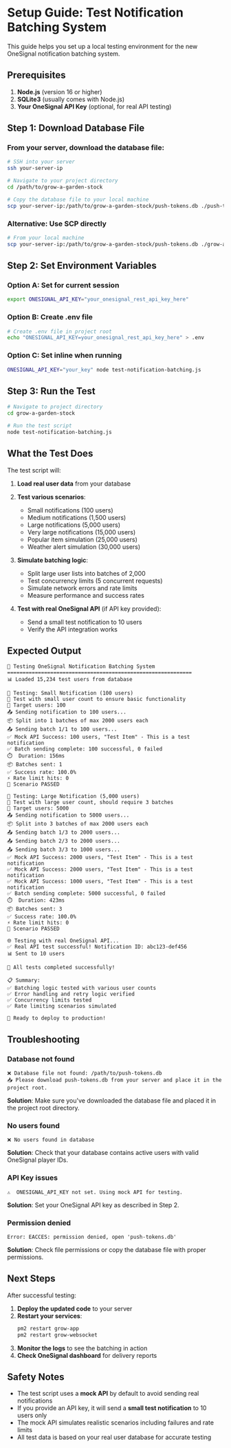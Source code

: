 # Setup Guide: Test Notification Batching System

This guide helps you set up a local testing environment for the new OneSignal notification batching system.

## Prerequisites

1. **Node.js** (version 16 or higher)
2. **SQLite3** (usually comes with Node.js)
3. **Your OneSignal API Key** (optional, for real API testing)

## Step 1: Download Database File

### From your server, download the database file:

```bash
# SSH into your server
ssh your-server-ip

# Navigate to your project directory
cd /path/to/grow-a-garden-stock

# Copy the database file to your local machine
scp your-server-ip:/path/to/grow-a-garden-stock/push-tokens.db ./push-tokens.db
```

### Alternative: Use SCP directly

```bash
# From your local machine
scp your-server-ip:/path/to/grow-a-garden-stock/push-tokens.db ./grow-a-garden-stock/push-tokens.db
```

## Step 2: Set Environment Variables

### Option A: Set for current session
```bash
export ONESIGNAL_API_KEY="your_onesignal_rest_api_key_here"
```

### Option B: Create .env file
```bash
# Create .env file in project root
echo "ONESIGNAL_API_KEY=your_onesignal_rest_api_key_here" > .env
```

### Option C: Set inline when running
```bash
ONESIGNAL_API_KEY="your_key" node test-notification-batching.js
```

## Step 3: Run the Test

```bash
# Navigate to project directory
cd grow-a-garden-stock

# Run the test script
node test-notification-batching.js
```

## What the Test Does

The test script will:

1. **Load real user data** from your database
2. **Test various scenarios**:
   - Small notifications (100 users)
   - Medium notifications (1,500 users)
   - Large notifications (5,000 users)
   - Very large notifications (15,000 users)
   - Popular item simulation (25,000 users)
   - Weather alert simulation (30,000 users)

3. **Simulate batching logic**:
   - Split large user lists into batches of 2,000
   - Test concurrency limits (5 concurrent requests)
   - Simulate network errors and rate limits
   - Measure performance and success rates

4. **Test with real OneSignal API** (if API key provided):
   - Send a small test notification to 10 users
   - Verify the API integration works

## Expected Output

```
🧪 Testing OneSignal Notification Batching System
============================================================
📊 Loaded 15,234 test users from database

🎯 Testing: Small Notification (100 users)
📝 Test with small user count to ensure basic functionality
👥 Target users: 100
📤 Sending notification to 100 users...
📦 Split into 1 batches of max 2000 users each
📤 Sending batch 1/1 to 100 users...
✅ Mock API Success: 100 users, "Test Item" - This is a test notification
✅ Batch sending complete: 100 successful, 0 failed
⏱️  Duration: 156ms
📦 Batches sent: 1
✅ Success rate: 100.0%
⚡ Rate limit hits: 0
🎉 Scenario PASSED

🎯 Testing: Large Notification (5,000 users)
📝 Test with large user count, should require 3 batches
👥 Target users: 5000
📤 Sending notification to 5000 users...
📦 Split into 3 batches of max 2000 users each
📤 Sending batch 1/3 to 2000 users...
📤 Sending batch 2/3 to 2000 users...
📤 Sending batch 3/3 to 1000 users...
✅ Mock API Success: 2000 users, "Test Item" - This is a test notification
✅ Mock API Success: 2000 users, "Test Item" - This is a test notification
✅ Mock API Success: 1000 users, "Test Item" - This is a test notification
✅ Batch sending complete: 5000 successful, 0 failed
⏱️  Duration: 423ms
📦 Batches sent: 3
✅ Success rate: 100.0%
⚡ Rate limit hits: 0
🎉 Scenario PASSED

🌐 Testing with real OneSignal API...
✅ Real API test successful! Notification ID: abc123-def456
📊 Sent to 10 users

🎉 All tests completed successfully!

📋 Summary:
✅ Batching logic tested with various user counts
✅ Error handling and retry logic verified
✅ Concurrency limits tested
✅ Rate limiting scenarios simulated

🚀 Ready to deploy to production!
```

## Troubleshooting

### Database not found
```
❌ Database file not found: /path/to/push-tokens.db
📥 Please download push-tokens.db from your server and place it in the project root.
```

**Solution**: Make sure you've downloaded the database file and placed it in the project root directory.

### No users found
```
❌ No users found in database
```

**Solution**: Check that your database contains active users with valid OneSignal player IDs.

### API Key issues
```
⚠️  ONESIGNAL_API_KEY not set. Using mock API for testing.
```

**Solution**: Set your OneSignal API key as described in Step 2.

### Permission denied
```
Error: EACCES: permission denied, open 'push-tokens.db'
```

**Solution**: Check file permissions or copy the database file with proper permissions.

## Next Steps

After successful testing:

1. **Deploy the updated code** to your server
2. **Restart your services**:
   ```bash
   pm2 restart grow-app
   pm2 restart grow-websocket
   ```
3. **Monitor the logs** to see the batching in action
4. **Check OneSignal dashboard** for delivery reports

## Safety Notes

- The test script uses a **mock API** by default to avoid sending real notifications
- If you provide an API key, it will send a **small test notification** to 10 users only
- The mock API simulates realistic scenarios including failures and rate limits
- All test data is based on your real user database for accurate testing 